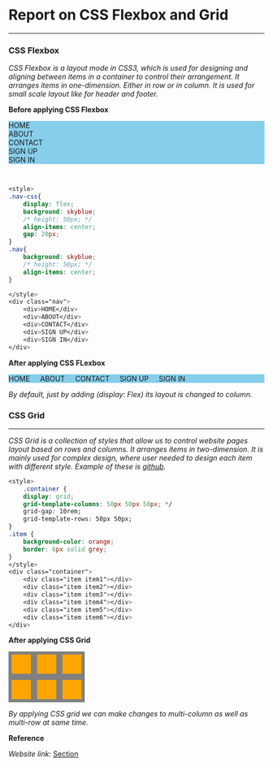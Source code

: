 # Report on CSS Flexbox and Grid
---
### CSS Flexbox

*CSS Flexbox is a layout mode in CSS3, which is used for designing and aligning between items in a container to control their arrangement. It arranges items in one-dimension. Either in row or in column. It is used for small scale layout like for header and footer.*

**Before applying CSS Flexbox** 
<style>
.nav-css{
    display: flex;
    background: skyblue;
    /* height: 50px; */
    align-items: center;
    gap: 20px;
}
.nav{
    background: skyblue;
    /* height: 50px; */
    align-items: center;
}

</style>
<div class="nav">
    <div>HOME</div>
    <div>ABOUT</div>
    <div>CONTACT</div>
    <div>SIGN UP</div>
    <div>SIGN IN</div>
</div>

```css


<style>
.nav-css{
    display: flex;
    background: skyblue;
    /* height: 50px; */
    align-items: center;
    gap: 20px;
}
.nav{
    background: skyblue;
    /* height: 50px; */
    align-items: center;
}

</style>
<div class="nav">
    <div>HOME</div>
    <div>ABOUT</div>
    <div>CONTACT</div>
    <div>SIGN UP</div>
    <div>SIGN IN</div>
</div>
```


**After applying CSS FLexbox**

<div class="nav-css">
    <div>HOME</div>
    <div>ABOUT</div>
    <div>CONTACT</div>
    <div>SIGN UP</div>
    <div>SIGN IN</div>
</div>

*By default, just by adding (display: Flex) its layout is changed to column.*

### CSS Grid
---
*CSS Grid is a collection of styles that allow us to control website pages layout based on rows and columns. It arranges items in two-dimension. It is mainly used for complex design, where user needed to design each item with different style. Example of these is [github](https://github.com/).*

```css
<style>
    .container {
    display: grid;
    grid-template-columns: 50px 50px 50px; */
    grid-gap: 10rem;
    grid-template-rows: 50px 50px;
}
.item {
    background-color: orange;
    border: 6px solid grey;
}
</style>
<div class="container">
    <div class="item item1"></div>
    <div class="item item2"></div>
    <div class="item item3"></div>
    <div class="item item4"></div>
    <div class="item item5"></div>
    <div class="item item6"></div>
</div>
```

**After applying CSS Grid**

<style>
    .container {
    display: grid;
    grid-template-columns: 50px 50px 50px; */
    grid-gap: 10rem;
    grid-template-rows: 50px 50px;
}
.item {
    background-color: orange;
    border: 6px solid grey;
}
</style>
<div class="container">
    <div class="item item1"></div>
    <div class="item item2"></div>
    <div class="item item3"></div>
    <div class="item item4"></div>
    <div class="item item5"></div>
    <div class="item item6"></div>
</div>

*By applying CSS grid we can make changes to multi-column as well as multi-row at same time.*

**Reference**

*Website link:*
[Section](https://www.section.io/engineering-education/css-flexbox-vs-css-grid/)

